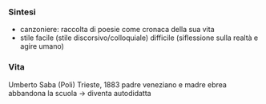 ### Sintesi
- canzoniere: raccolta di poesie come cronaca della sua vita
- stile facile (stile discorsivo/colloquiale) difficile (siflessione sulla realtà e agire umano)

### Vita
Umberto Saba (Poli)
Trieste, 1883
padre veneziano e madre ebrea
abbandona la scuola -> diventa autodidatta